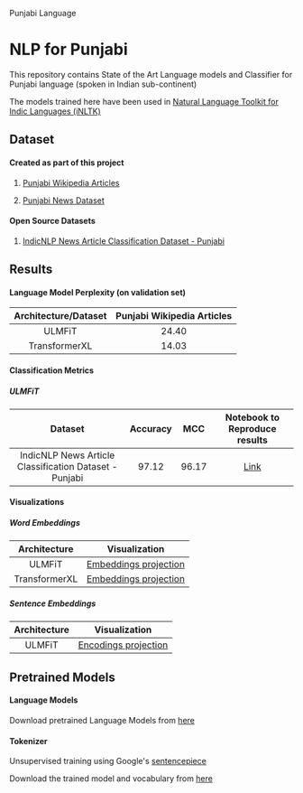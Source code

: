 Punjabi Language
# NLP for Punjabi
This repository contains State of the Art Language models and Classifier for
 Punjabi language (spoken in Indian sub-continent)

The models trained here have been used in [Natural Language Toolkit for Indic Languages
 (iNLTK)](https://github.com/goru001/inltk)

## Dataset

#### Created as part of this project
1. [Punjabi Wikipedia Articles](https://www.kaggle.com/disisbig/punjabi-wikipedia-articles)

2. [Punjabi News Dataset](https://www.kaggle.com/disisbig/punjabi-news-dataset)

#### Open Source Datasets
1. [IndicNLP News Article Classification Dataset - Punjabi](https://github.com/ai4bharat-indicnlp/indicnlp_corpus#indicnlp-news-article-classification-dataset)

## Results

#### Language Model Perplexity (on validation set)

| Architecture/Dataset | Punjabi Wikipedia Articles |
|:--------:|:----:|
|   ULMFiT  |  24.40  |
|  TransformerXL |  14.03  |


#### Classification Metrics

##### ULMFiT

| Dataset | Accuracy | MCC | Notebook to Reproduce results |
|:--------:|:----:|:----:|:----:|
| IndicNLP News Article Classification Dataset - Punjabi |  97.12  |  96.17  | [Link](https://github.com/goru001/nlp-for-punjabi/blob/master/classification/Panjabi_Classification_Model.ipynb) |

#### Visualizations
 
##### Word Embeddings

| Architecture | Visualization |
|:--------:|:----:|
| ULMFiT | [Embeddings projection](https://projector.tensorflow.org/?config=https://raw.githubusercontent.com/goru001/nlp-for-punjabi/master/language-model/embedding_projector_config.json) |
| TransformerXL | [Embeddings projection](https://projector.tensorflow.org/?config=https://raw.githubusercontent.com/goru001/nlp-for-punjabi/master/language-model/embedding_projector_transformer_config.json) |


##### Sentence Embeddings

| Architecture | Visualization |
|:--------:|:----:|
| ULMFiT | [Encodings projection](https://projector.tensorflow.org/?config=https://raw.githubusercontent.com/goru001/nlp-for-punjabi/master/language-model/sentence_encodings/encoding_projector_config.json) |

## Pretrained Models

#### Language Models 

Download pretrained Language Models from [here](https://drive.google.com/open?id=1GXqqBEqja-KT3XG3UfZWNbl2vCb7aD3g)

#### Tokenizer

Unsupervised training using Google's [sentencepiece](https://github.com/google/sentencepiece)

Download the trained model and vocabulary from [here](https://www.dropbox.com/sh/mj54tvdfaso2okq/AABJMoLN1jYLOawva3RtB5Tba?dl=0)

